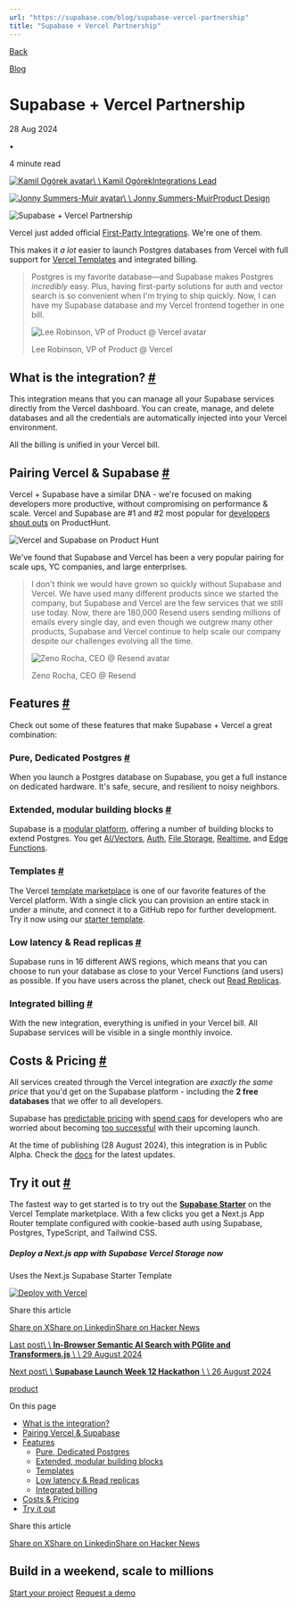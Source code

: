 ```yaml
---
url: "https://supabase.com/blog/supabase-vercel-partnership"
title: "Supabase + Vercel Partnership"
---
```


[Back](https://supabase.com/blog)

[Blog](https://supabase.com/blog)

# Supabase + Vercel Partnership

28 Aug 2024

•

4 minute read

[![Kamil Ogórek avatar](https://supabase.com/_next/image?url=https%3A%2F%2Fgithub.com%2Fkamilogorek.png&w=96&q=75&dpl=dpl_7FY8EmFQ6G3YqautJ4Fvh1viLnvu)\\
\\
Kamil OgórekIntegrations Lead](https://twitter.com/kamilogorek)

[![Jonny Summers-Muir avatar](https://supabase.com/_next/image?url=https%3A%2F%2Fgithub.com%2Fmildtomato.png&w=96&q=75&dpl=dpl_7FY8EmFQ6G3YqautJ4Fvh1viLnvu)\\
\\
Jonny Summers-MuirProduct Design](https://github.com/mildtomato)

![Supabase + Vercel Partnership](https://supabase.com/_next/image?url=%2Fimages%2Fblog%2Fvercel-supabase%2Fvercel-supa-thumb.png&w=3840&q=100&dpl=dpl_7FY8EmFQ6G3YqautJ4Fvh1viLnvu)

Vercel just added official [First-Party Integrations](https://vercel.com/blog/introducing-the-vercel-marketplace). We're one of them.

This makes it _a lot_ easier to launch Postgres databases from Vercel with full support for [Vercel Templates](https://vercel.com/templates/next.js/supabase) and integrated billing.

> Postgres is my favorite database—and Supabase makes Postgres _incredibly_ easy. Plus, having first-party solutions for auth and vector search is so convenient when I'm trying to ship quickly. Now, I can have my Supabase database and my Vercel frontend together in one bill.
>
> ![Lee Robinson, VP of Product @ Vercel avatar](https://supabase.com/_next/image?url=%2Fimages%2Fblog%2Favatars%2Flee-robinson.png&w=64&q=75&dpl=dpl_7FY8EmFQ6G3YqautJ4Fvh1viLnvu)
>
> Lee Robinson, VP of Product @ Vercel

## What is the integration? [\#](https://supabase.com/blog/supabase-vercel-partnership\#what-is-the-integration)

This integration means that you can manage all your Supabase services directly from the Vercel dashboard. You can create, manage, and delete databases and all the credentials are automatically injected into your Vercel environment.

All the billing is unified in your Vercel bill.

## Pairing Vercel & Supabase [\#](https://supabase.com/blog/supabase-vercel-partnership\#pairing-vercel--supabase)

Vercel + Supabase have a similar DNA - we're focused on making developers more productive, without compromising on performance & scale. Vercel and Supabase are #1 and #2 most popular for [developers shout outs](https://www.producthunt.com/shoutouts/engineering-development) on ProductHunt.

![Vercel and Supabase on Product Hunt](https://supabase.com/_next/image?url=%2Fimages%2Fblog%2Fvercel-supabase%2Fproducthunt-vercel-supabase.png&w=3840&q=75&dpl=dpl_7FY8EmFQ6G3YqautJ4Fvh1viLnvu)

We've found that Supabase and Vercel has been a very popular pairing for scale ups, YC companies, and large enterprises.

> I don't think we would have grown so quickly without Supabase and Vercel. We have used many different products since we started the company, but Supabase and Vercel are the few services that we still use today. Now, there are 180,000 Resend users sending millions of emails every single day, and even though we outgrew many other products, Supabase and Vercel continue to help scale our company despite our challenges evolving all the time.
>
> ![Zeno Rocha, CEO @ Resend avatar](https://supabase.com/_next/image?url=%2Fimages%2Fblog%2Favatars%2Fzeno-rocha.png&w=64&q=75&dpl=dpl_7FY8EmFQ6G3YqautJ4Fvh1viLnvu)
>
> Zeno Rocha, CEO @ Resend

## Features [\#](https://supabase.com/blog/supabase-vercel-partnership\#features)

Check out some of these features that make Supabase + Vercel a great combination:

### Pure, Dedicated Postgres [\#](https://supabase.com/blog/supabase-vercel-partnership\#pure-dedicated-postgres)

When you launch a Postgres database on Supabase, you get a full instance on dedicated hardware. It's safe, secure, and resilient to noisy neighbors.

### Extended, modular building blocks [\#](https://supabase.com/blog/supabase-vercel-partnership\#extended-modular-building-blocks)

Supabase is a [modular platform](https://supabase.com/docs/guides/getting-started/architecture#everything-works-in-isolation), offering a number of building blocks to extend Postgres. You get [AI/Vectors](https://supabase.com/docs/guides/ai), [Auth](https://supabase.com/docs/guides/auth), [File Storage](https://supabase.com/docs/guides/storage), [Realtime](https://supabase.com/docs/guides/realtime), and [Edge Functions](https://supabase.com/docs/guides/functions).

### Templates [\#](https://supabase.com/blog/supabase-vercel-partnership\#templates)

The Vercel [template marketplace](https://vercel.com/templates?search=supabase) is one of our favorite features of the Vercel platform. With a single click you can provision an entire stack in under a minute, and connect it to a GitHub repo for further development. Try it now using our [starter template](https://vercel.com/templates/next.js/supabase).

### Low latency & Read replicas [\#](https://supabase.com/blog/supabase-vercel-partnership\#low-latency--read-replicas)

Supabase runs in 16 different AWS regions, which means that you can choose to run your database as close to your Vercel Functions (and users) as possible. If you have users across the planet, check out [Read Replicas](https://supabase.com/docs/guides/platform/read-replicas).

### Integrated billing [\#](https://supabase.com/blog/supabase-vercel-partnership\#integrated-billing)

With the new integration, everything is unified in your Vercel bill. All Supabase services will be visible in a single monthly invoice.

## Costs & Pricing [\#](https://supabase.com/blog/supabase-vercel-partnership\#costs--pricing)

All services created through the Vercel integration are _exactly the same price_ that you'd get on the Supabase platform - including the **2 free databases** that we offer to all developers.

Supabase has [predictable pricing](https://supabase.com/pricing) with [spend caps](https://supabase.com/docs/guides/platform/cost-control) for developers who are worried about becoming [too successful](https://i.kym-cdn.com/photos/images/newsfeed/001/444/303/2b6.jpg) with their upcoming launch.

At the time of publishing (28 August 2024), this integration is in Public Alpha. Check the [docs](https://supabase.com/docs/guides/platform/vercel-marketplace) for the latest updates.

## Try it out [\#](https://supabase.com/blog/supabase-vercel-partnership\#try-it-out)

The fastest way to get started is to try out the [**Supabase Starter**](https://vercel.com/templates/next.js/supabase) on the Vercel Template marketplace. With a few clicks you get a Next.js App Router template configured with cookie-based auth using Supabase, Postgres, TypeScript, and Tailwind CSS.

##### Deploy a Next.js app with Supabase Vercel Storage now

Uses the Next.js Supabase Starter Template

[![Deploy with Vercel](https://vercel.com/button)](https://vercel.com/new/clone?demo-description=This+starter+configures+Supabase+Auth+to+use+cookies%2C+making+the+user%27s+session+available+throughout+the+entire+Next.js+app+-+Client+Components%2C+Server+Components%2C+Route+Handlers%2C+Server+Actions+and+Middleware.&demo-image=%2F%2Fimages.ctfassets.net%2Fe5382hct74si%2F7UG4Pvl9its0CqhrpX93n%2F262032f6e408308d3273f5883f369e97%2F68747470733a2f2f64656d6f2d6e6578746a732d776974682d73757061626173652e76657263656c2e6170702f6f70656e67726170682d696d6167652e70.png&demo-title=nextjs-with-supabase&demo-url=https%3A%2F%2Fdemo-nextjs-with-supabase.vercel.app%2F&external-id=https%3A%2F%2Fgithub.com%2Fvercel%2Fnext.js%2Ftree%2Fcanary%2Fexamples%2Fwith-supabase&project-name=nextjs-with-supabase&repository-name=nextjs-with-supabase&repository-url=https%3A%2F%2Fgithub.com%2Fvercel%2Fnext.js%2Ftree%2Fcanary%2Fexamples%2Fwith-supabase&stores=%5B%7B%22type%22%3A%22integration%22%2C%22integrationSlug%22%3A%22supabase%22%2C%22productSlug%22%3A%22supabase%22%7D%5D&teamSlug=vercel)

Share this article

[Share on X](https://twitter.com/intent/tweet?url=https%3A%2F%2Fsupabase.com%2Fblog%2Fsupabase-vercel-partnership&text=Supabase%20%2B%20Vercel%20Partnership)[Share on Linkedin](https://www.linkedin.com/shareArticle?url=https%3A%2F%2Fsupabase.com%2Fblog%2Fsupabase-vercel-partnership&text=Supabase%20%2B%20Vercel%20Partnership)[Share on Hacker News](https://news.ycombinator.com/submitlink?u=https%3A%2F%2Fsupabase.com%2Fblog%2Fsupabase-vercel-partnership&t=Supabase%20%2B%20Vercel%20Partnership)

[Last post\\
\\
**In-Browser Semantic AI Search with PGlite and Transformers.js** \\
\\
29 August 2024](https://supabase.com/blog/in-browser-semantic-search-pglite)

[Next post\\
\\
**Supabase Launch Week 12 Hackathon** \\
\\
26 August 2024](https://supabase.com/blog/supabase-lw12-hackathon)

[product](https://supabase.com/blog/tags/product)

On this page

- [What is the integration?](https://supabase.com/blog/supabase-vercel-partnership#what-is-the-integration)
- [Pairing Vercel & Supabase](https://supabase.com/blog/supabase-vercel-partnership#pairing-vercel--supabase)
- [Features](https://supabase.com/blog/supabase-vercel-partnership#features)
  - [Pure, Dedicated Postgres](https://supabase.com/blog/supabase-vercel-partnership#pure-dedicated-postgres)
  - [Extended, modular building blocks](https://supabase.com/blog/supabase-vercel-partnership#extended-modular-building-blocks)
  - [Templates](https://supabase.com/blog/supabase-vercel-partnership#templates)
  - [Low latency & Read replicas](https://supabase.com/blog/supabase-vercel-partnership#low-latency--read-replicas)
  - [Integrated billing](https://supabase.com/blog/supabase-vercel-partnership#integrated-billing)
- [Costs & Pricing](https://supabase.com/blog/supabase-vercel-partnership#costs--pricing)
- [Try it out](https://supabase.com/blog/supabase-vercel-partnership#try-it-out)

Share this article

[Share on X](https://twitter.com/intent/tweet?url=https%3A%2F%2Fsupabase.com%2Fblog%2Fsupabase-vercel-partnership&text=Supabase%20%2B%20Vercel%20Partnership)[Share on Linkedin](https://www.linkedin.com/shareArticle?url=https%3A%2F%2Fsupabase.com%2Fblog%2Fsupabase-vercel-partnership&text=Supabase%20%2B%20Vercel%20Partnership)[Share on Hacker News](https://news.ycombinator.com/submitlink?u=https%3A%2F%2Fsupabase.com%2Fblog%2Fsupabase-vercel-partnership&t=Supabase%20%2B%20Vercel%20Partnership)

## Build in a weekend, scale to millions

[Start your project](https://supabase.com/dashboard) [Request a demo](https://supabase.com/contact/sales)